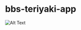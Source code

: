 # bbs-teriyaki-app

![Alt Text](https://github.com/macrawford/bbs-teriyaki-app/AnimatedGIF-downsized_large.gif)
